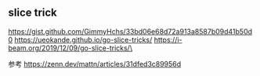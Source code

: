 ## slice trick
https://gist.github.com/GimmyHchs/33bd06e68d72a913a8587b09d41b50d0
https://ueokande.github.io/go-slice-tricks/
https://i-beam.org/2019/12/09/go-slice-tricks/\

参考
https://zenn.dev/mattn/articles/31dfed3c89956d